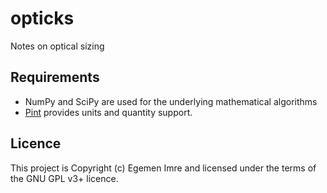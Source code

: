 # opticks

Notes on optical sizing

## Requirements

- NumPy and SciPy are used for the underlying mathematical algorithms
- [Pint](https://github.com/hgrecco/pint) provides units and quantity support.

## Licence

This project is Copyright (c) Egemen Imre and licensed under the terms of the GNU GPL v3+ licence.